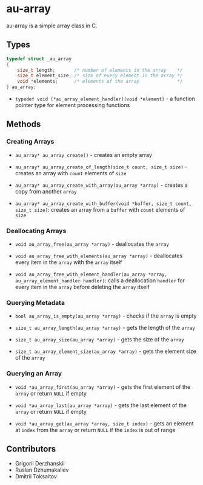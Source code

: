 au-array
========

au-array is a simple array class in C.

## Types

```c
typedef struct _au_array
{
    size_t length;       /* number of elements in the array    */
    size_t element_size; /* size of every element in the array */
    void *elements;      /* elements of the array              */
} au_array;
```

* `typedef void (*au_array_element_handler)(void *element)` - a function pointer
  type for element processing functions

## Methods

### Creating Arrays

* `au_array* au_array_create()` - creates an empty array

* `au_array* au_array_create_of_length(size_t count, size_t size)` - creates an
  array with `count` elements of `size`

* `au_array* au_array_create_with_array(au_array *array)` - creates a copy from
  another `array`

* `au_array* au_array_create_with_buffer(void *buffer, size_t count, size_t size)`:
  creates an array from a `buffer` with `count` elements of `size`

### Deallocating Arrays

* `void au_array_free(au_array *array)` - deallocates the `array`

* `void au_array_free_with_elements(au_array *array)` - deallocates every item in
  the `array` with the `array` itself

* `void au_array_free_with_element_handler(au_array *array, au_array_element_handler handler)`:
  calls a deallocation `handler` for every item in the `array` before deleting
  the `array` itself

### Querying Metadata

* `bool au_array_is_empty(au_array *array)` - checks if the `array` is empty

* `size_t au_array_length(au_array *array)` - gets the length of the `array`

* `size_t au_array_size(au_array *array)` - gets the size of the `array`

* `size_t au_array_element_size(au_array *array)` - gets the element size of the
  `array`

### Querying an Array

* `void *au_array_first(au_array *array)` - gets the first element of the
  `array` or return `NULL` if empty

* `void *au_array_last(au_array *array)` - gets the last element of the
  `array` or return `NULL` if empty

* `void *au_array_get(au_array *array, size_t index)` - gets an element at
  `index` from the `array` or return `NULL` if the `index` is out of range

## Contributors

* Grigorii Derzhanskii
* Ruslan Dzhumakaliev
* Dmitrii Toksaitov

